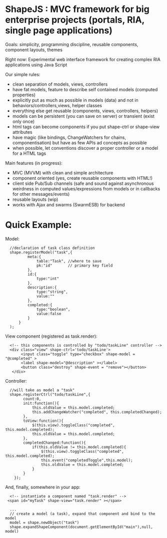 ShapeJS : MVC framework for big enterprise projects (portals, RIA, single page applications)
=============================================================================================

Goals: simplicity, programming discipline, reusable components, component layouts, themes

Right now: Experimental web interface framework for creating complex RIA applications using Java Script

Our simple rules: 
  - clean separation of models, views, controllers
  - have fat models, feature to describe self contained models (computed properties)
  - explicitly put as much as possible in models (data) and not in behaviors/controllers,views, helper classes
  - everything else get reusable (components, views, controllers, helpers)
  - models can be persistent (you can save on server) or transient (exist only once)
  - html tags can become components if you put shape-ctrl or shape-view attributes 
  - have magic (like bindings, ChangeWatchers for chains, componentisation) but have as few APIs ad concepts as possible
  - when possible, let conventions discover a proper controller or a model for a HTML tags

Main features (in progress):
- MVC (MVVM) with clean and simple architecture
- component oriented (yes, create reusable components with HTML!)
- client side Pub/Sub channels (safe and sound against asynchronous weirdness in computed values/expressions from  models or in callbacks for other messages/events)
- reusable layouts (wip)
- works with Ajax and swarms (SwarmESB) for backend

Quick Example:
=======

   Model:

      //declaration of task class definition
      shape.registerModel("task",{
              meta:{
                  table:"Task", //where to save
                  pk:"id"       // primary key field
              },
              id:{
                  type:"int"
              },
              description:{
                  type:"string",
                  value:""
              },
              completed:{
                  type:"boolean",
                  value:false
              }
          }
      );
      
   View component (registered as task.render):

      <!-- this components is controlled by "todo/taskLine" controller -->
      <div class="view" shape-ctrl='todo/taskLine'>
           <input class="toggle" type="checkbox" shape-model = "@completed" >
           <label shape-model="@description" ></label>
           <button class="destroy" shape-event = "remove"></button>
       </div>

   Controller:
      
      //will take as model a "task"
      shape.registerCtrl("todo/taskLine",{
            count:0,
            init:function(){
                this.oldValue = this.model.completed;
                this.addChangeWatcher("completed", this.completedChanged);
            },
            toView:function(){
                $(this.view).toggleClass("completed", this.model.completed);
                this.oldValue = this.model.completed;
            },
            completedChanged:function(){
                if(this.oldValue != this.model.completed){
                    $(this.view).toggleClass("completed", this.model.completed);
                    this.event("completedToggle",this.model);
                    this.oldValue = this.model.completed;
                }
            }
        });

   And, finally, somewhere in your app: 

      <!-- instantiate a component named "task.render" -->
     <span id="myTask" shape-view="task.render" ></span>

      ...
      // create a model (a task), expand that component and bind to the model
      model = shape.newObject("task")
      shape.expandShapeComponent(document.getElementById("main"),null, model)


